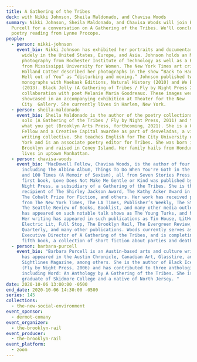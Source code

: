 ```yaml
---
title: A Gathering of the Tribes
deck: with Nikki Johnson, Sheila Maldonado, and Chavisa Woods
summary: Nikki Johnson, Sheila Maldonado, and Chavisa Woods will join Barbara
  Purcell for a conversation on A Gathering of the Tribes. We'll conclude with a
  poetry reading from Lynne Procope.
people:
  - person: nikki-johnson
    event_bio: Nikki Johnson has exhibited her portraits and documentary photographs
      widely in the United States, Europe, and Asia. Johnson holds an MFA in
      photography from Rochester Institute of Technology as well as a BFA degree
      from Mississippi University for Women. The New York Times art critic
      Holland Cotter described her photographs in the show “Back to Haunt the
      Hell out of You” as “disturbing and moving.” Johnson published two
      monographs with Maekask Editions, Natural History (2010) and We Buy Gold
      (2013). Black Jelly (A Gathering of Tribes / Fly by Night Press 2019) is a
      collaboration with poet Melanie Maria Goodreaux. These images were
      showcased in an accompanying exhibition at Theater for the New
      City  Gallery. She currently lives in Harlem, New York.
  - person: sheila-maldonado
    event_bio: Sheila Maldonado is the author of the poetry collections one-bedroom
      solo (A Gathering of the Tribes / Fly by Night Press, 2011) and that's
      what you get (Brooklyn Arts Press, forthcoming, 2021). She is a CantoMundo
      Fellow and a Creative Capital awardee as part of desveladas, a visual
      writing collective. She teaches English for The City University of New
      York and is an associate poetry editor for Tribes. She was born in
      Brooklyn and raised in Coney Island. Her family hails from Honduras. She
      lives in uptown Manhattan.
  - person: chavisa-woods
    event_bio: "MacDowell Fellow, Chavisa Woods, is the author of four books
      including The Albino Album, Things To Do When You're Goth in the Country,
      and 100 Times (A Memoir of Sexism), all from Seven Stories Press. Her
      first book, Love Does Not Make Me Gentle or Kind was published by Fly By
      Night Press, a subsidiary of a Gathering of the Tribes. She is the
      recipient of The Shirley Jackson Award, The Kathy Acker Award in Writing,
      The Cobalt Prize for Fiction, and others. Her work has received praise
      from The New York Times, The LA Times, Publisher’s Weekly, The Stranger,
      The Seattle Review of Books, Booklist, and many other media outlets. She
      has appeared on such notable talk shows as The Young Turks, and NPR’s 1A.
      Her writing has appeared in such publications as Tin House, LitHub,
      Electric Lit, Full Stop, The Brooklyn Rail, The Evergreen Review, New York
      Quarterly, and many other publications. Woods currently serves as the
      Executive Director of A Gathering of the Tribes, and is completing her
      fifth book, a collection of short fiction about parties and death. "
  - person: barbara-purcell
    event_bio: "Barbara Purcell is an Austin-based arts and culture writer. Her work
      has appeared in the Austin Chronicle, Canadian Art, Glasstire, and
      Sightlines Magazine, among others. She is the author of Black Ice: Poems
      (Fly by Night Press, 2006) and has contributed to three anthologies
      including Word: An Anthology by A Gathering of the Tribes. She is a
      graduate of Skidmore College and a native of North Jersey. "
date: 2020-10-06 13:00:00 -0500
end_date: 2020-10-06 14:30:00 -0500
series: 145
collections:
  - the-new-social-environment
event_sponsor:
  - dermot-comany
event_organizer:
  - the-brooklyn-rail
event_producer:
  - the-brooklyn-rail
event_platform:
  - zoom
---
```

